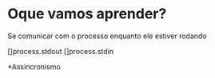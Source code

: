 # Oque vamos aprender?

Se comunicar com o processo enquanto ele estiver rodando

[]process.stdout
[]process.stdin

*Assincronismo